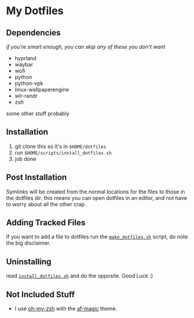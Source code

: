 # My Dotfiles

## Dependencies
*if you're smart enough, you can skip any of these you don't want*

* hyprland
* waybar
* wofi
* python
* python-vpk
* linux-wallpaperengine
* wlr-randr
* zsh

some other stuff probably

## Installation

1. git clone this so it's in `$HOME/dotfiles`
1. run `$HOME/scripts/install_dotfiles.sh`
1. job done

## Post Installation

Symlinks will be created from the normal locations for the files to those in the dotfiles dir.
this means you can open dotfiles in an editor, and not have to worry about all the other crap.

## Adding Tracked Files

If you want to add a file to dotfiles
run the [`make_dotfiles.sh`](scripts/make_dotfile.sh) script, do note the big disclaimer.

## Uninstalling

read [`install_dotfiles.sh`](scripts/install_dotfiles.sh) and do the opposite. Good Luck :)


## Not Included Stuff

* I use [oh-my-zsh](https://ohmyz.sh/) with the [af-magic](https://github.com/ohmyzsh/ohmyzsh/wiki/Themes#af-magic) theme.